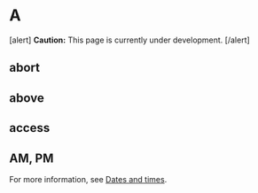 # A

[alert] **Caution:** This page is currently under development. [/alert]

## abort

## above


## access



## AM, PM


For more information, see [Dates and times]().
